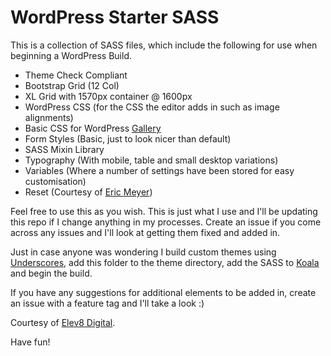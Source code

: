 # WordPress Starter SASS
This is a collection of SASS files, which include the following for use when beginning a WordPress Build.

* Theme Check Compliant
* Bootstrap Grid (12 Col)
* XL Grid with 1570px container @ 1600px
* WordPress CSS (for the CSS the editor adds in such as image alignments)
* Basic CSS for WordPress [Gallery](https://codex.wordpress.org/The_WordPress_Gallery)
* Form Styles (Basic, just to look nicer than default)
* SASS Mixin Library
* Typography (With mobile, table and small desktop variations)
* Variables (Where a number of settings have been stored for easy customisation)
* Reset (Courtesy of [Eric Meyer](http://meyerweb.com/eric/tools/css/reset/))

Feel free to use this as you wish. This is just what I use and I'll be updating this repo if I change anything in my processes. Create an issue if you come across any issues and I'll look at getting them fixed and added in.

Just in case anyone was wondering I build custom themes using [Underscores](http://underscores.me/), add this folder to the theme directory, add the SASS to [Koala](http://koala-app.com/) and begin the build.

If you have any suggestions for additional elements to be added in, create an issue with a feature tag and I'll take a look :)

Courtesy of [Elev8 Digital](https://www.elev8.digital/).

Have fun!